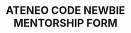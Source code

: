 ---
title: ATENEO CODE NEWBIE MENTORSHIP FORM
redirect_to: https://forms.gle/aBK3qFsTKnmRguKe8
redirect_from: 
  - /NewbieMentorship2324
  - /newbiementorship2324
---